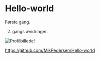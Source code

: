 # Hello-world
Første gang.

2. gangs ændringer.

![Profilbillede!](https://scontent-frx5-1.xx.fbcdn.net/v/t1.0-1/p240x240/1512630_189905787881908_1314959272_n.jpg?_nc_cat=102&_nc_oc=AQkkQY4QWdgONxFDJVo08RZLX4IqMCM4kiebmxlGeJlH6bxrEBL4rSkMx6C42agn7oc&_nc_ht=scontent-frx5-1.xx&oh=8f5be369a74772baa0752cc0dbd737c9&oe=5E122A06)


https://github.com/MikPedersen/Hello-world
